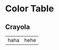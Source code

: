 # Color Table

## Crayola


<table id="table"><colgroup id="colgroup"></colgroup><tr><td>haha</td><td>hehe</td></tr></table>
<script type="module">
import { crayola_colors } from '../../js/color/defs.js';
import { create_table } from '../../js/color/gen-table.js';
create_table(table, colgroup, crayola_colors, 6);
</script>
